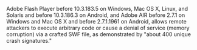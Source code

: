 Adobe Flash Player before 10.3.183.5 on Windows, Mac OS X, Linux, and Solaris and before 10.3.186.3 on Android, and Adobe AIR before 2.7.1 on Windows and Mac OS X and before 2.7.1.1961 on Android, allows remote attackers to execute arbitrary code or cause a denial of service (memory corruption) via a crafted SWF file, as demonstrated by "about 400 unique crash signatures."